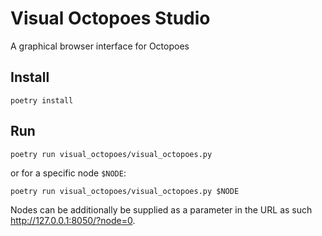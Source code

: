 # Visual Octopoes Studio

A graphical browser interface for Octopoes

## Install
```
poetry install
```

## Run
```
poetry run visual_octopoes/visual_octopoes.py
```
or for a specific node `$NODE`:
```
poetry run visual_octopoes/visual_octopoes.py $NODE
```
Nodes can be additionally be supplied as a parameter in the URL as such http://127.0.0.1:8050/?node=0.
